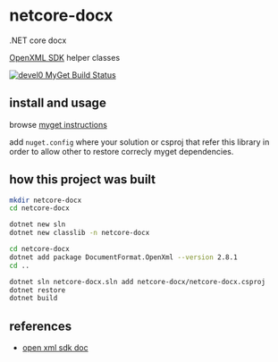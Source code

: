 # netcore-docx

.NET core docx

[OpenXML SDK](https://github.com/OfficeDev/Open-XML-SDK) helper classes

[![devel0 MyGet Build Status](https://www.myget.org/BuildSource/Badge/devel0?identifier=1ae8618a-1f30-46be-a8c5-2cbeb8dc76f1)](https://www.myget.org/)

## install and usage

browse [myget instructions](https://www.myget.org/feed/devel0/package/nuget/netcore-docx)

add `nuget.config` where your solution or csproj that refer this library in order to allow other to restore correcly myget dependencies.

## how this project was built

```sh
mkdir netcore-docx
cd netcore-docx

dotnet new sln
dotnet new classlib -n netcore-docx

cd netcore-docx
dotnet add package DocumentFormat.OpenXml --version 2.8.1
cd ..

dotnet sln netcore-docx.sln add netcore-docx/netcore-docx.csproj
dotnet restore
dotnet build
```

## references

- [open xml sdk doc](https://github.com/OfficeDev/office-content/tree/master/en-us/OpenXMLCon)

